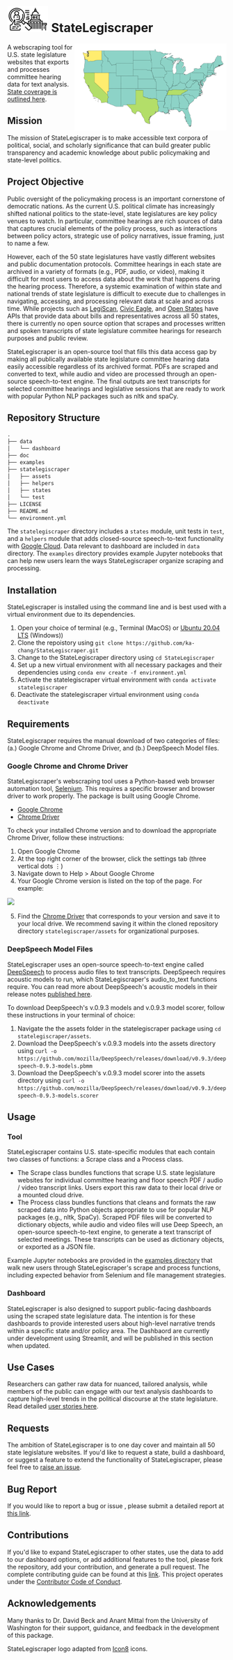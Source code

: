 # <img src= "doc/images/logo.png" height="60"></img> StateLegiscraper 

<img src="doc/images/readme_map/readme_map.png" height="200" width="350" align=right></img>

A webscraping tool for U.S. state legislature websites that exports and processes committee hearing data for text analysis. <a href="https://github.com/ka-chang/StateLegiscraper/blob/main/doc/coverage.md">State coverage is outlined here</a>.

## Mission

The mission of StateLegiscraper is to make accessible text corpora of political, social, and scholarly significance that can build greater public transparency and academic knowledge about public policymaking and state-level politics. 

## Project Objective

Public oversight of the policymaking process is an important cornerstone of democratic nations. As the current U.S. political climate has increasingly shifted national politics to the state-level, state legislatures are key policy venues to watch. In particular, committee hearings are rich sources of data that captures crucial elements of the policy process, such as interactions between policy actors, strategic use of policy narratives, issue framing, just to name a few. 

However, each of the 50 state legislatures have vastly different websites and public documentation protocols. Committee hearings in each state are archived in a variety of formats (e.g., PDF, audio, or video), making it difficult for most users to access data about the work that happens during the hearing process. Therefore, a systemic examination of within state and national trends of state legislature is difficult to execute due to challenges in navigating, accessing, and processing relevant data at scale and across time. While projects such as [LegiScan](https://legiscan.com), [Civic Eagle](https://www.civiceagle.com/), and [Open States](https://openstates.org/) have APIs that provide data about bills and representatives across all 50 states, there is currently no open source option that scrapes and processes written and spoken transcripts of state legislature commitee hearings for research purposes and public review. 

StateLegiscraper is an open-source tool that fills this data access gap by making all publically available state legislature committee hearing data easily accessible regardless of its archived format. PDFs are scraped and converted to text, while audio and video are processed through an open-source speech-to-text engine. The final outputs are text transcripts for selected committee hearings and legislative sessions that are ready to work with popular Python NLP packages such as nltk and spaCy.

## Repository Structure
 ```
.
├── data
│   └── dashboard
├── doc
├── examples
├── statelegiscraper
│   ├── assets
│   ├── helpers
│   ├── states
│   └── test
├── LICENSE
├── README.md
└── environment.yml
 ```
The `statelegiscraper` directory includes a `states` module, unit tests in `test`, and a `helpers` module that adds closed-source speech-to-text functionality with [Google Cloud](https://cloud.google.com/speech-to-text). Data relevant to dashboard are included in `data` directory. The `examples` directory provides example Jupyter notebooks that can help new users learn the ways StateLegiscraper organize scraping and processing. 

## Installation

StateLegiscraper is installed using the command line and is best used with a virtual environment due to its dependencies.

1. Open your choice of terminal (e.g., Terminal (MacOS) or [Ubuntu 20.04 LTS](https://www.microsoft.com/en-us/p/ubuntu-2004-lts/9n6svws3rx71?activetab=pivot:overviewtab) (Windows))
2. Clone the repoistory using `git clone https://github.com/ka-chang/StateLegiscraper.git`
3. Change to the StateLegiscraper directory using `cd StateLegiscraper`
4. Set up a new virtual environment with all necessary packages and their dependencies using `conda env create -f environment.yml`
5. Activate the statelegiscraper virtual environment with `conda activate statelegiscraper`
6. Deactivate the statelegiscraper virtual environment using `conda deactivate`

## Requirements

StateLegiscraper requires the manual download of two categories of files: (a.) Google Chrome and Chrome Driver, and (b.) DeepSpeech Model files.

### Google Chrome and Chrome Driver

StateLegiscraper's webscraping tool uses a Python-based web browser automation tool, [Selenium](https://www.selenium.dev). This requires a specific browser and browser driver to work properly. The package is built using Google Chrome.

- [Google Chrome](https://www.google.com/chrome/)  
- [Chrome Driver](https://chromedriver.chromium.org/downloads)

To check your installed Chrome version and to download the appropriate Chrome Driver, follow these instructions:
1. Open Google Chrome
2. At the top right corner of the browser, click the settings tab (three vertical dots ⋮)
3. Navigate down to Help > About Google Chrome
4. Your Google Chrome version is listed on the top of the page. For example:

<img src="doc/images/readme_chrome.png">

5. Find the [Chrome Driver](https://chromedriver.chromium.org/downloads) that corresponds to your version and save it to your local drive. We recommend saving it within the cloned repository directory `statelegiscraper/assets` for organizational purposes.

### DeepSpeech Model Files

StateLegiscraper uses an open-source speech-to-text engine called [DeepSpeech](https://github.com/mozilla/DeepSpeech/) to process audio files to text transcripts. DeepSpeech requires acoustic models to run, which StateLegiscraper's audio_to_text functions require. You can read more about DeepSpeech's acoustic models in their release notes [published here](https://github.com/mozilla/DeepSpeech/releases/tag/v0.9.3).

To download DeepSpeech's v.0.9.3 models and v.0.9.3 model scorer, follow these instructions in your terminal of choice:

1. Navigate the the assets folder in the statelegiscraper package using `cd statelegiscraper/assets`.
2. Download the DeepSpeech's v.0.9.3 models into the assets directory using `curl -o https://github.com/mozilla/DeepSpeech/releases/download/v0.9.3/deepspeech-0.9.3-models.pbmm`
3. Download the DeepSpeech's v.0.9.3 model scorer into the assets directory using `curl -o https://github.com/mozilla/DeepSpeech/releases/download/v0.9.3/deepspeech-0.9.3-models.scorer`

## Usage

### Tool

StateLegiscraper contains U.S. state-specific modules that each contain two classes of functions: a Scrape class and a Process class. 

- The Scrape class bundles functions that scrape U.S. state legislature websites for individual committee hearing and floor speech PDF / audio / video transcript links. Users export this raw data to their local drive or a mounted cloud drive.
- The Process class bundles functions that cleans and formats the raw scraped data into Python objects appropriate to use for popular NLP packages (e.g., nltk, SpaCy). Scraped PDF files will be converted to dictionary objects, while audio and video files will use Deep Speech, an open-source speech-to-text engine, to generate a text transcript of selected meetings. These transcripts can be used as dictionary objects, or exported as a JSON file.

Example Jupyter notebooks are provided in the [examples directory](https://github.com/ka-chang/StateLegiscraper/tree/main/examples) that walk new users through StateLegiscraper's scrape and process functions, including expected behavior from Selenium and file management strategies.

### Dashboard

StateLegiscraper is also designed to support public-facing dashboards using the scraped state legislature data. The intention is for these dashboards to provide interested users about high-level narrative trends within a specific state and/or policy area. The Dashbaord are currently under development using Streamlit, and will be published in this section when updated.

## Use Cases

Researchers can gather raw data for nuanced, tailored analysis, while members of the public can engage with our text analysis dashboards to capture high-level trends in the political discourse at the state legislature. Read detailed [user stories here](https://github.com/ka-chang/StateLegiscraper/blob/main/doc/user_stories.md).

## Requests 

The ambition of StateLegiscraper is to one day cover and maintain all 50 state legislature websites. If you'd like to request a state, build a dashboard, or suggest a feature to extend the functionality of StateLegiscraper, please feel free to [raise an issue](https://github.com/ka-chang/StateLegiscraper/issues). 

## Bug Report

If you would like to report a bug or issue , please submit a detailed report at [this link](https://github.com/ka-chang/StateLegiscraper/issues/new).
 
## Contributions

If you'd like to expand StateLegiscraper to other states, use the data to add to our dashboard options, or add additional features to the tool, please fork the repository, add your contribution, and generate a pull request. The complete contributing guide can be found at this [link](https://github.com/ka-chang/StateLegiscraper/blob/main/doc/CONTRIBUTING.md). This project operates under the [Contributor Code of Conduct](https://www.contributor-covenant.org/version/1/0/0/code-of-conduct/).

## Acknowledgements

Many thanks to Dr. David Beck and Anant Mittal from the University of Washington for their support, guidance, and feedback in the development of this package.

StateLegiscraper logo adapted from [Icon8](https://icons8.com/icons/authors/zkUJRGwffdqs/wanicon/external-wanicon-lineal-wanicon) icons.
